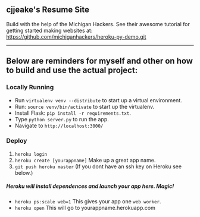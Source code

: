 

## cjjeake's Resume Site

Build with the help of the Michigan Hackers.
See their awesome tutorial for getting started making websites at: 
https://github.com/michiganhackers/heroku-py-demo.git

----
## Below are reminders for myself and other on how to build and use the actual project:

### Locally Running
- Run `virtualenv venv --distribute` to start up a virtual environment. 
- Run: `source venv/bin/activate` to start up the virtualenv.
- Install Flask: `pip install -r requirements.txt`.
- Type `python server.py` to run the app.
- Navigate to `http://localhost:3000/`

### Deploy

1. `heroku login`
2. `heroku create [yourappname]` Make up a great app name.
3. `git push heroku master` (If you dont have an ssh key on Heroku see below.)

##### Heroku will install dependences and launch your app here. Magic!

- `heroku ps:scale web=1` This gives your app one `web worker`.
- `heroku open` This will go to yourappname.herokuapp.com
